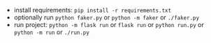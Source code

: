 - install requirements: `pip install -r requirements.txt`
- optionally run  `python faker.py` or `python -m faker` or `./faker.py`
- run project: `python -m flask run` or `flask run` or `python run.py` or `python -m run` or `./run.py`
